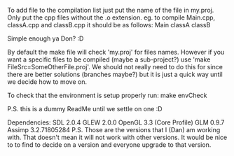 To add file to the compilation list just put the name of the file in my.proj.
Only put the cpp files without the .o extension.
eg.
	to compile Main.cpp, classA.cpp and classB.cpp
	it should be as follows:
	Main
	classA
	classB

Simple enough ya Don? :D

By default the make file will check 'my.proj' for files names. However if you want a specific files to be compiled (maybe a sub-project?) use 'make FileSrc=SomeOtherFile.proj'. We should not really need to do this for since there are better solutions (branches maybe?) but it is just a quick way until we decide how to move on.

To check that the environment is setup properly run: make envCheck

P.S. this is a dummy ReadMe until we settle on one :D

Dependencies:
	SDL			2.0.4
	GLEW		2.0.0
	OpenGL		3.3 (Core Profile)
	GLM			0.9.7
	Assimp		3.2.71805284
P.S. Those are the versions that I (Dan) am working with. That doesn't mean it will not work with other versions. It would be nice to to find to decide on a version and everyone upgrade to that version.
